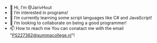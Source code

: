 - 👋 Hi, I’m @JarivHout
- 👀 I’m interested in programs!
- 🌱 I’m currently learning some script languages like C# and JavaScript!
- 💞️ I’m looking to collaborate on being a good programmer!
- 📫 How to reach me You can conatact me with the email "PS227362@summacollege.nl"!

<!---
JarivHout/JarivHout is a ✨ special ✨ repository because its `README.md` (this file) appears on your GitHub profile.
You can click the Preview link to take a look at your changes.
--->
